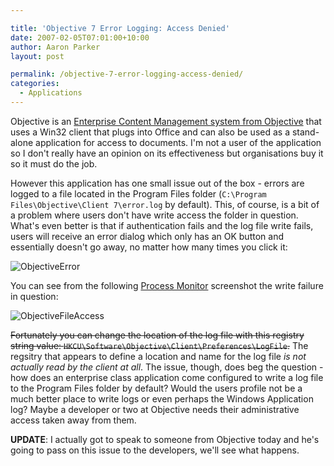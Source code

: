 ```yaml
---

title: 'Objective 7 Error Logging: Access Denied'
date: 2007-02-05T07:01:00+10:00
author: Aaron Parker
layout: post

permalink: /objective-7-error-logging-access-denied/
categories:
  - Applications
---
```

Objective is an [Enterprise Content Management system from Objective](http://www.objective.com/Products/Platform/index.html) that uses a Win32 client that plugs into Office and can also be used as a stand-alone application for access to documents. I'm not a user of the application so I don't really have an opinion on its effectiveness but organisations buy it so it must do the job.

However this application has one small issue out of the box - errors are logged to a file located in the Program Files folder (`C:\Program Files\Objective\Client 7\error.log` by default). This, of course, is a bit of a problem where users don't have write access the folder in question. What's even better is that if authentication fails and the log file write fails, users will receive an error dialog which only has an OK button and essentially doesn't go away, no matter how many times you click it:

![ObjectiveError]({{site.baseurl}}/media/2007/02/1000.14.813.ObjectiveError.png)

You can see from the following [Process Monitor](http://www.microsoft.com/technet/sysinternals/ProcessesAndThreads/processmonitor.mspx) screenshot the write failure in question:

![ObjectiveFileAccess]({{site.baseurl}}/media/2007/02/1000.14.814.ObjectiveFileAccess.png)

~~Fortunately you can change the location of the log file with this registry string value: `HKCU\Software\Objective\Client\Preferences\LogFile`.~~ The regsitry that appears to define a location and name for the log file _is not actually read by the client at all_. The issue, though, does beg the question - how does an enterprise class application come configured to write a log file to the Program Files folder by default? Would the users profile not be a much better place to write logs or even perhaps the Windows Application log? Maybe a developer or two at Objective needs their administrative access taken away from them.

**UPDATE**: I actually got to speak to someone from Objective today and he's going to pass on this issue to the developers, we'll see what happens.
